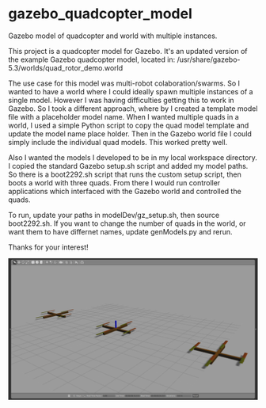 # gazebo_quadcopter_model
Gazebo model of quadcopter and world with multiple instances.

This project is a quadcopter model for Gazebo.
It's an updated version of the example Gazebo quadcopter model, located in: 
/usr/share/gazebo-5.3/worlds/quad_rotor_demo.world

The use case for this model was multi-robot colaboration/swarms.
So I wanted to have a world where I could ideally spawn multiple instances of a single model.
However I was having difficulties getting this to work in Gazebo.
So I took a different approach, where by I created a template model file with a placeholder model name.
When I wanted multiple quads in a world, I used a simple Python script to copy the quad model template and update the model name place holder.
Then in the Gazebo world file I could simply include the individual quad models.
This worked pretty well.

Also I wanted the models I developed to be in my local workspace directory.
I copied the standard Gazebo setup.sh script and added my model paths.
So there is a boot2292.sh script that runs the custom setup script, then boots a world with three quads.
From there I would run controller applications which interfaced with the Gazebo world and controlled the quads.

To run, update your paths in modelDev/gz_setup.sh, then source boot2292.sh.
If you want to change the number of quads in the world, or want them to have differnet names, update genModels.py and rerun.

Thanks for your interest!

![Alt text](screenshot.png?raw=true "Quadcopters")
